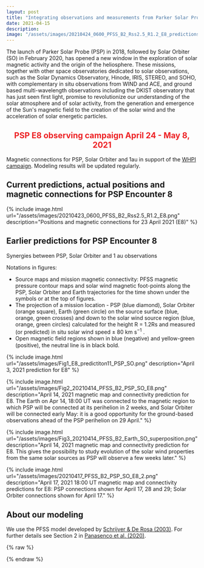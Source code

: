 ```yaml
---
layout: post
title: "Integrating observations and measurements from Parker Solar Probe, Solar Orbiter, and other space- and ground-based observatories"
date: 2021-04-15
description: 
image: "/assets/images/20210424_0600_PFSS_B2_Rss2.5_R1.2_E8_predictions_2.png"
---
```

The launch of Parker Solar Probe (PSP) in 2018, followed by Solar Orbiter (SO) in February 2020, has opened a new window in the exploration of solar magnetic activity and the origin of the heliosphere. These missions, together with other space observatories dedicated to solar observations, such as the Solar Dynamics Observatory, Hinode, IRIS, STEREO, and SOHO, with complementary in situ observations from WIND and ACE, and ground based multi-wavelength observations including the DKIST observatory that has just seen first light, promise to revolutionize our understanding of the solar atmosphere and of solar activity, from the generation and emergence of the Sun's magnetic field to the creation of the solar wind and the acceleration of solar energetic particles.

<h2 style="color: #ed2124; text-align: center;">PSP E8 observing campaign April 24 - May 8, 2021</h2>

Magnetic connections for PSP, Solar Orbiter and 1au in support of the [WHPI campaign](https://whpi.hao.ucar.edu/whpi_campaign-psp8p.php). Modeling results will be updated regularly.

## Current predictions, actual positions and magnetic connections for PSP Encounter 8
{% include image.html url="/assets/images/20210423_0600_PFSS_B2_Rss2.5_R1.2_E8.png" description="Positions and magnetic connections for 23 April 2021 (E8)" %}

## Earlier predictions for PSP Encounter 8

Synergies between PSP, Solar Orbiter and 1 au observations 

Notations in figures:
  - Source maps and mission magnetic connectivity: PFSS magnetic pressure contour maps and solar wind magnetic foot-points along the PSP, Solar Orbiter and Earth trajectories for the time shown under the symbols or at the top of figures.
  - The projection of a mission location - PSP (blue diamond), Solar Orbiter (orange square), Earth (green circle) on the source surface (blue, orange, green crosses) and down to the solar wind source region (blue, orange, green circles) calculated for the height R = 1.2Rs and measured (or predicted)  in situ solar wind speed ± 80 km s<sup>−1</sup> .
  - Open magnetic ﬁeld regions shown in blue (negative) and yellow-green (positive), the neutral line is in black bold.

{% include image.html url="/assets/images/Fig1_E8_predictiton11_PSP_SO.png" description="April 3, 2021 prediction for E8" %}

{% include image.html url="/assets/images/Fig2_20210414_PFSS_B2_PSP_SO_E8.png" description="April 14, 2021 magnetic map and connectivity prediction for E8. The Earth on Apr 14, 18:00 UT was connected to the magnetic region to which PSP will be connected at its perihelion in 2 weeks, and Solar Orbiter will be connected early May: it is a good opportunity for the ground-based observations ahead of the PSP perihelion on 29 April." %}

{% include image.html url="/assets/images/Fig3_20210414_PFSS_B2_Earth_SO_superposition.png" description="April 14, 2021 magnetic map and connectivity prediction for E8. This gives the possibility to study evolution of the  solar wind properties from the same solar sources as PSP will observe a few weeks later." %}

{% include image.html url="/assets/images/20210417_PFSS_B2_PSP_SO_E8_2.png" description="April 17, 2021 18:00 UT magnetic map and connectivity predictions for E8: PSP connections shown for April 17, 28 and 29; Solar Orbiter connections shown for April 17." %}

## About our modeling
We use the PFSS model developed by [Schrijver & De Rosa (2003)](https://ui.adsabs.harvard.edu/abs/2003SoPh..212..165S).
For further details see Section 2 in [Panasenco et al. (2020)](https://ui.adsabs.harvard.edu/abs/2020ApJS..246...54P).

{% raw  %}
<p></p>
<p></p>
<textarea id="bibtex_input" style="display:none;">
@ARTICLE{2020ApJS..246...54P,
       author = {{Panasenco}, O and {Velli}, M and {D'Amicis}, R and {Shi}, C and {R{\'e}ville}, V and {Bale}, SD and {Badman}, ST and {Kasper}, J and {Korreck}, K and {Bonnell}, JW. and {Wit}, D and {Goetz}, K and {Harvey}, PR and {MacDowall}, RJ and {Malaspina}, DM and {Pulupa}, M and {Case}, AW and {Larson}, D and {Livi}, R and {Stevens}, M and {Whittlesey}, P},
        title = "{Exploring Solar Wind Origins and Connecting Plasma Flows from the Parker Solar Probe to 1 au: Nonspherical Source Surface and Alfv{\'e}nic Fluctuations}",
      journal = {\apjs},
     keywords = {1693, 1873, 23, 1544, 1475, 1503, 1483, 1872, 1484, 310, 1486, 1495},
         year = 2020,
        month = feb,
       volume = {246},
       number = {2},
          eid = {54},
        pages = {54},
          doi = {10.3847/1538-4365/ab61f4},
       adsurl = {https://ui.adsabs.harvard.edu/abs/2020ApJS..246...54P},
      adsnote = {Provided by the SAO/NASA Astrophysics Data System}
}
@ARTICLE{2003SoPh..212..165S,
       author = {{Schrijver}, CJ and {De Rosa}, ML},
        title = "{Photospheric and heliospheric magnetic fields}",
      journal = {\solphys},
         year = 2003,
        month = jan,
       volume = {212},
       number = {1},
        pages = {165-200},
          doi = {10.1023/A:1022908504100},
       adsurl = {https://ui.adsabs.harvard.edu/abs/2003SoPh..212..165S},
      adsnote = {Provided by the SAO/NASA Astrophysics Data System}
}
@ARTICLE{2020A&A...642A...4V,
       author = {{Velli}, M. and {Harra}, L.~K. and {Vourlidas}, A. and {Schwadron}, N. and {Panasenco}, O. and {Liewer}, P.~C. and {M{\"u}ller}, D. and {Zouganelis}, I. and {St Cyr}, O.~C. and {Gilbert}, H. and {Nieves-Chinchilla}, T. and {Auch{\`e}re}, F. and {Berghmans}, D. and {Fludra}, A. and {Horbury}, T.~S. and {Howard}, R.~A. and {Krucker}, S. and {Maksimovic}, M. and {Owen}, C.~J. and {Rodr{\'\i}guez-Pacheco}, J. and {Romoli}, M. and {Solanki}, S.~K. and {Wimmer-Schweingruber}, R.~F. and {Bale}, S. and {Kasper}, J. and {McComas}, D.~J. and {Raouafi}, N. and {Martinez-Pillet}, V. and {Walsh}, A.~P. and {De Groof}, A. and {Williams}, D.},
        title = "{Understanding the origins of the heliosphere: integrating observations and measurements from Parker Solar Probe, Solar Orbiter, and other space- and ground-based observatories}",
      journal = {\aap},
     keywords = {solar-terrestrial relations, Sun: heliosphere, Sun: corona, solar wind, Sun: magnetic fields, Sun: atmosphere},
         year = 2020,
        month = oct,
       volume = {642},
          eid = {A4},
        pages = {A4},
          doi = {10.1051/0004-6361/202038245},
       adsurl = {https://ui.adsabs.harvard.edu/abs/2020A&A...642A...4V},
      adsnote = {Provided by the SAO/NASA Astrophysics Data System}
}

</textarea>
<script type="text/javascript" src="https://cdn.jsdelivr.net/gh/pcooksey/bibtex-js/src/bibtex_js.js"></script>
<div id="bibtex_display"></div>
{% endraw  %}
